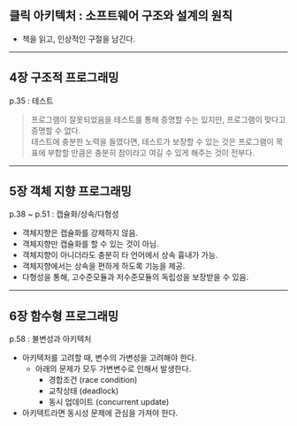 ## 클릭 아키텍처 : 소프트웨어 구조와 설계의 원칙
* 책을 읽고, 인상적인 구절을 남긴다.

---
## 4장 구조적 프로그래밍
p.35 : 테스트
> 프로그램이 잘못되었음을 테스트를 통해 증명할 수는 있지만, 프로그램이 맞다고 증명할 수 없다.   
> 테스트에 충분한 노력을 들였다면, 테스트가 보장할 수 있는 것은 프로그램이 목표에 부합할 만큼은 충분히 참이라고 여길 수 있게 해주는 것이 전부다.

---
## 5장 객체 지향 프로그래밍
p.38 ~ p.51 : 캡슐화/상속/다형성
* 객체지향은 캡슐화를 강제하지 않음.
* 객체지향만 캡슐화를 할 수 있는 것이 아님.
* 객체지향이 아니더라도 충분히 타 언어에서 상속 흉내가 가능.
* 객체지향에서는 상속을 편하게 하도록 기능을 제공.
* 다형성을 통해, 고수준모듈과 저수준모듈의 독립성을 보장받을 수 있음.

---
## 6장 함수형 프로그래밍
p.58 : 불변성과 아키텍처
* 아키텍처를 고려할 때, 변수의 가변성을 고려해야 한다.
  * 아래의 문제가 모두 가변변수로 인해서 발생한다.
    * 경합조건 (race condition)
    * 교착상태 (deadlock)
    * 동시 업데이트 (concurrent update)
* 아키텍트라면 동시성 문제에 관심을 가져야 한다.